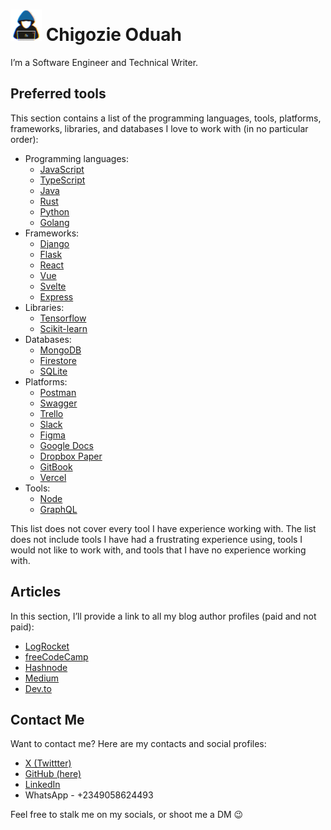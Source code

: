 # <picture><img src = "./about_me.gif" width = 50px></picture> Chigozie Oduah
I’m a Software Engineer and Technical Writer.

## Preferred tools

This section contains a list of the programming languages, tools, platforms, frameworks, libraries, and databases I love to work with (in no particular order):

- Programming languages:
    - [JavaScript](https://www.javascript.com)
    - [TypeScript](https://www.typescriptlang.org)
    - [Java](https://www.java.com/en/)
    - [Rust](https://www.rust-lang.org)
    - [Python](https://www.python.org)
    - [Golang](https://go.dev)
- Frameworks:
    - [Django](https://www.djangoproject.com)
    - [Flask](https://flask.palletsprojects.com/en/3.0.x/)
    - [React](https://react.dev)
    - [Vue](https://vuejs.org)
    - [Svelte](https://svelte.dev)
    - [Express](https://expressjs.com)
- Libraries:
    - [Tensorflow](https://www.tensorflow.org)
    - [Scikit-learn](https://scikit-learn.org/stable/)
- Databases:
    - [MongoDB](https://www.mongodb.com)
    - [Firestore](https://firebase.google.com/docs/firestore)
    - [SQLite](https://www.sqlite.org/index.html)
- Platforms:
    - [Postman](https://www.postman.com)
    - [Swagger](https://swagger.io)
    - [Trello](https://trello.com)
    - [Slack](https://slack.com)
    - [Figma](https://www.figma.com/login)
    - [Google Docs](https://www.google.com/docs/about/)
    - [Dropbox Paper](https://www.dropbox.com/paper/home?role=personal)
    - [GitBook](https://www.gitbook.com)
    - [Vercel](https://vercel.com)
- Tools:
    - [Node](https://nodejs.org)
    - [GraphQL](https://graphql.org)

This list does not cover every tool I have experience working with. The list does not include tools I have had a frustrating experience using, tools I would not like to work with, and tools that I have no experience working with.

## Articles

In this section, I’ll provide a link to all my blog author profiles (paid and not paid):

- [LogRocket](https://blog.logrocket.com/author/oduahchigozie/)
- [freeCodeCamp](https://www.freecodecamp.org/news/author/chigozie/)
- [Hashnode](https://ghoulkingr.hashnode.dev/)
- [Medium](https://medium.com/@GhoulKingR)
- [Dev.to](https://dev.to/ghoulkingr)
<!--
- Solace
- Strapi
-->
## Contact Me

Want to contact me? Here are my contacts and social profiles:

- [X (Twittter)](https://x.com/GhoulKingR)
- [GitHub (here)](https://github.com/GhoulKingR)
- [LinkedIn](https://www.linkedin.com/in/chigozie-o)
- WhatsApp - +2349058624493

Feel free to stalk me on my socials, or shoot me a DM 😉


